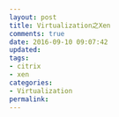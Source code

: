 ```yaml
---
layout: post
title: Virtualization之Xen
comments: true
date: 2016-09-10 09:07:42
updated:
tags:
- citrix
- xen
categories:
- Virtualization
permalink:
---
```

